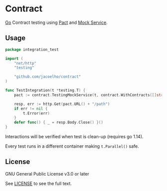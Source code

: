 # Contract

[Go](https://golang.org/) Contract testing using [Pact](https://docs.pact.io/) and [Mock Service](https://github.com/pact-foundation/pact-mock_service).

## Usage

```go
package integration_test

import (
	"net/http"
	"testing"

	"github.com/jacoelho/contract"
)

func TestIntegration(t *testing.T) {
	pact := contract.TestingMockService(t, contract.WithContracts([]string{"fixtures/simple.json"}))

	resp, err := http.Get(pact.URL() + "/path")
	if err != nil {
		t.Error(err)
	}
	defer func() { _ = resp.Body.Close() }()
}
```

Interactions will be verified when test is clean-up (requires go 1.14).

Every test runs in a different container making `t.Parallel()` safe.

## License

GNU General Public License v3.0 or later

See [LICENSE](LICENSE) to see the full text.
